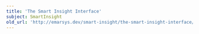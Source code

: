 ```yaml
---
title: 'The Smart Insight Interface'
subject: SmartInsight
old_url: 'http://emarsys.dev/smart-insight/the-smart-insight-interface/'
---
```


<here we introduce all the screens and link to each one>